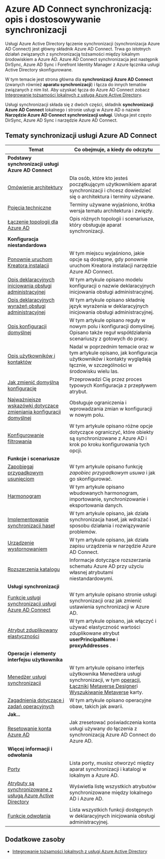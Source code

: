 <properties
    pageTitle="Azure AD Connect synchronizacją: opis i dostosowywanie synchronizacji | Microsoft Azure"
    description="Wyjaśniono, jak Azure AD Connect zsynchronizować działa oraz jak dostosować."
    services="active-directory"
    documentationCenter=""
    authors="andkjell"
    manager="femila"
    editor=""/>

<tags
    ms.service="active-directory"
    ms.workload="identity"
    ms.tgt_pltfrm="na"
    ms.devlang="na"
    ms.topic="article"
    ms.date="08/29/2016"
    ms.author="markusvi;andkjell"/>


# <a name="azure-ad-connect-sync-understand-and-customize-synchronization"></a>Azure AD Connect synchronizacją: opis i dostosowywanie synchronizacji
Usługi Azure Active Directory łączenie synchronizacji (synchronizacja Azure AD Connect) jest główny składnik Azure AD Connect. Trwa go istotnych działań związanych z synchronizacją tożsamości między lokalnym środowiskiem a Azure AD. Azure AD Connect synchronizacja jest następnik DirSync, Azure AD Sync i Forefront Identity Manager z Azure łącznika usługi Active Directory skonfigurowane.

W tym temacie jest strona główna dla **synchronizacji Azure AD Connect** (zwanych również **aparatu synchronizacji**) i łącza do innych tematów związanych z nim list. Aby uzyskać łącza do Azure AD Connect zobacz [Integrowanie tożsamości lokalnych z usługą Azure Active Directory](active-directory-aadconnect.md).

Usługi synchronizacji składa się z dwóch części, składnik **synchronizacji Azure AD Connect** lokalnego i stronie usługi w Azure AD o nazwie **Narzędzie Azure AD Connect synchronizacji usługi**. Usługa jest często DirSync, Azure AD Sync i narzędzie Azure AD Connect.

## <a name="azure-ad-connect-sync-topics"></a>Tematy synchronizacji usługi Azure AD Connect

Temat | Co obejmuje, a kiedy do odczytu
----- | -----
**Podstawy synchronizacji usługi Azure AD Connect** |
[Omówienie architektury](active-directory-aadconnectsync-understanding-architecture.md) | Dla osób, które kto jesteś początkującym użytkownikiem aparat synchronizacji i chcesz dowiedzieć się o architektura i terminy używane.
[Pojęcia techniczne](active-directory-aadconnectsync-technical-concepts.md) | Terminy używane wyjaśniono, krótka wersja tematu architektura i zwięzły.
[Łączenie topologii dla Azure AD](active-directory-aadconnect-topologies.md) | Opis różnych topologii i scenariusze, który obsługuje aparat synchronizacji.
**Konfiguracja niestandardowa** |
[Ponownie uruchom Kreatora instalacji](active-directory-aadconnectsync-installation-wizard.md) | W tym miejscu wyjaśniono, jakie opcje są dostępne, gdy ponownie uruchom Kreatora instalacji narzędzie Azure AD Connect.
[Opis deklaracyjnych inicjowania obsługi administracyjnej](active-directory-aadconnectsync-understanding-declarative-provisioning.md)| W tym artykule opisano modelu konfiguracji o nazwie deklaracyjnych inicjowania obsługi administracyjnej.
[Opis deklaracyjnych wyrażeń obsługi administracyjnej](active-directory-aadconnectsync-understanding-declarative-provisioning-expressions.md) | W tym artykule opisano składnię język wyrażenia w deklaracyjnych inicjowania obsługi administracyjnej.
[Opis konfiguracji domyślnej](active-directory-aadconnectsync-understanding-default-configuration.md)| W tym artykule opisano reguły w nowym polu i konfiguracji domyślnej. Opisano także reguł współdziałania scenariuszy z gotowych do pracy.
[Opis użytkowników i kontaktów](active-directory-aadconnectsync-understanding-users-and-contacts.md) | Nadal w poprzednim temacie oraz w tym artykule opisano, jak konfiguracja użytkowników i kontakty wyglądają łącznie, w szczególności w środowisku wielu las.
[Jak zmienić domyślną konfigurację](active-directory-aadconnectsync-change-the-configuration.md) | Przeprowadzi Cię przez proces typowych Konfiguracja z przepływem atrybut.
[Najważniejsze wskazówki dotyczące zmieniania konfiguracji domyślnej](active-directory-aadconnectsync-best-practices-changing-default-configuration.md) | Obsługuje ograniczenia i wprowadzania zmian w konfiguracji w nowym polu.
[Konfigurowanie filtrowania](active-directory-aadconnectsync-configure-filtering.md) | W tym artykule opisano różne opcje dotyczące ograniczyć, które obiekty są synchronizowane z Azure AD i krok po kroku konfigurowania tych opcji.
**Funkcje i scenariusze** |
[Zapobiegaj przypadkowym usunięciom](active-directory-aadconnectsync-feature-prevent-accidental-deletes.md) | W tym artykule opisano funkcję *zapobiec przypadkowym usuwa* i jak go skonfigurować.
[Harmonogram](active-directory-aadconnectsync-feature-scheduler.md) | W tym artykule opisano wbudowanych harmonogram, importowanie, synchronizowanie i eksportowania danych.
[Implementowanie synchronizacji haseł](active-directory-aadconnectsync-implement-password-synchronization.md) | W tym artykule opisano, jak działa synchronizacja haseł, jak wdrażać i sposobu działania i rozwiązywanie problemów.
[Urządzenie wystornowaniem](active-directory-aadconnect-feature-device-writeback.md) | W tym artykule opisano, jak działa zapisu urządzenia w narzędzie Azure AD Connect.
[Rozszerzenia katalogu](active-directory-aadconnectsync-feature-directory-extensions.md) | Informacje dotyczące rozszerzania schematu Azure AD przy użyciu własnej atrybutami niestandardowymi.
**Usługi synchronizacji** |
[Funkcje usługi synchronizacji usługi Azure AD Connect](active-directory-aadconnectsyncservice-features.md) | W tym artykule opisano stronie usługi synchronizacji oraz jak zmienić ustawienia synchronizacji w Azure AD.
[Atrybut zduplikowany elastyczności](active-directory-aadconnectsyncservice-duplicate-attribute-resiliency.md) | W tym artykule opisano, jak włączyć i używać elastyczność wartości zduplikowane atrybut **userPrincipalName** i **proxyAddresses** .
**Operacje i elementy interfejsu użytkownika** |
[Menedżer usługi synchronizacji](active-directory-aadconnectsync-service-manager-ui.md) | W tym artykule opisano interfejs użytkownika Menedżera usługi synchronizacji, w tym [operacji](active-directory-aadconnectsync-service-manager-ui-operations.md), [Łączniki](active-directory-aadconnectsync-service-manager-ui-connectors.md) [Metaverse Designer](active-directory-aadconnectsync-service-manager-ui-mvdesigner.md)i [Wyszukiwanie Metaverse](active-directory-aadconnectsync-service-manager-ui-mvsearch.md) karty.
[Zagadnienia dotyczące i zadań operacyjnych](active-directory-aadconnectsync-operations.md) | W tym artykule opisano operacyjne obaw, takich jak awarii.
**Jak...** |
[Resetowanie konta Azure AD](active-directory-aadconnectsync-howto-azureadaccount.md) | Jak zresetować poświadczenia konta usługi używany do łączenia z synchronizacją Azure AD Connect do Azure AD.
**Więcej informacji i odwołania** |
[Porty](active-directory-aadconnect-ports.md) | Lista porty, musisz otworzyć między aparat synchronizacji i katalogi w lokalnym a Azure AD.
[Atrybuty są synchronizowane z usługą Azure Active Directory](active-directory-aadconnectsync-attributes-synchronized.md) | Wyświetla listę wszystkich atrybutów synchronizowane między lokalnego AD i Azure AD.
[Funkcje odwołania](active-directory-aadconnectsync-functions-reference.md) | Lista wszystkich funkcji dostępnych w deklaracyjnych inicjowania obsługi administracyjnej.

## <a name="additional-resources"></a>Dodatkowe zasoby

* [Integrowanie tożsamości lokalnych z usługi Azure Active Directory](active-directory-aadconnect.md)

